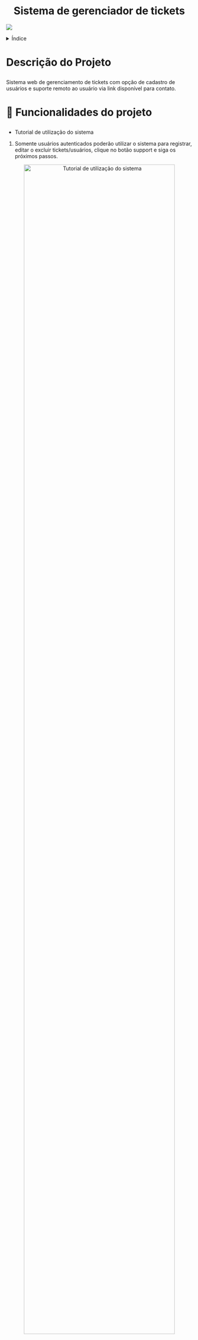 <h1 align="center" name="readme-top"> Sistema de gerenciador de tickets </h1>

<p> <img src="https://img.shields.io/github/license/Mikaelisson/sistema-de-gerenciamento-de-usuarios"/> </p>

<details>
  <summary>Índice</summary>
  <ol>
    <li><a href="#descrição-do-projeto">Descrição do Projeto</a></li>
    <li><a href="#funcionalidades-e-demonstração-da-aplicação">Funcionalidades e Demonstração da Aplicação</a></li>
    <li><a href="#acesso-ao-projeto">Acesso ao Projeto</a></li>
    <li><a href="#tecnologias-utilizadas">Tecnologias utilizadas</a></li>
    <li><a href="#autores">Autores do Projeto</a></li>
    <li><a href="#desenvolvedores">Desenvolvedores do projeto</a></li>
    <li><a href="#licença">Licença</a></li>
  </ol>
</details>

# <p name="descrição-do-projeto"> Descrição do Projeto </p>

<p> Sistema web de gerenciamento de tickets com opção de cadastro de usuários e suporte remoto ao usuário via link disponível para contato.</p>

# <p name="funcionalidades-e-demonstração-da-aplicação"> :hammer: Funcionalidades do projeto </p>

- Tutorial de utilização do sistema

1. Somente usuários autenticados poderão utilizar o sistema para registrar, editar o excluir tickets/usuários, clique no botão support e siga os próximos passos.

<p align="center"> 
  <img style="width: 90%;" alt="Tutorial de utilização do sistema" src="./client/public/homepage.png"/> 
</p>

<p align="right"><a href="#readme-top">Voltar ao topo</a></p>

2. Selecione se precisará de suporte ou se é um administrador, se precisar de suporte será redirecionado para o link whatsapp do nosso suporte, se for administrador do sistema siga para o próximo passo.

<p align="center"> 
  <img style="width: 90%;" alt="Tutorial de utilização do sistema" src="./client/public/support.png"/> 
</p>

<p align="right"><a href="#readme-top">Voltar ao topo</a></p>

3. Faça login com uma conta de administrador:

- `Login: contact@empress.com`</br>
- `Password: 123456`

<p align="center"> 
  <img style="width: 90%;" alt="Tutorial de utilização do sistema" src="./client/public/login.png"/> 
</p>

- O sistema irá listar todos os usuário e tickets do sistema, suas informações, opções de criar, editar e excluir.

<p align="right"><a href="#readme-top">Voltar ao topo</a></p>

5. Possivel registrar novos usuários do sistema, necessário ser criado por outro usuário e estar autenticado, todas as senhas são criptografadas no banco de dados.

<p align="center"> 
  <img style="width: 90%;" alt="Tutorial de utilização do sistema" src="./client/public/create_user.png"/> 
</p>

<p align="right"><a href="#readme-top">Voltar ao topo</a></p>


6. Na seção `Users` é possível listar, editar e excluir usuários cadastrados no sistema.

<p align="center"> 
  <img style="width: 90%;" alt="Tutorial de utilização do sistema" src="./client/public/list_user.png"/> 
</p>

<p align="right"><a href="#readme-top">Voltar ao topo</a></p>


7. Botão de criação de `ticket`.

<p align="center"> 
  <img style="width: 90%;" alt="Tutorial de utilização do sistema" src="./client/public/create_ticket.png"/> 
</p>

- Página de criação de `tickets`
<p align="center"> 
  <img style="width: 90%;" alt="Tutorial de utilização do sistema" src="./client/public/create_ticket_screen.png"/> 
</p>

<p align="right"><a href="#readme-top">Voltar ao topo</a></p>


8. Em <strong>tickets</strong> é possível ver mais informações do ticket em `View More`.

<p align="center"> 
  <img style="width: 90%;" alt="Tutorial de utilização do sistema" src="./client/public/view_more.png"/> 
</p>

<p align="right"><a href="#readme-top">Voltar ao topo</a></p>


9. Em <strong>tickets</strong> é possível `editar` e `excluir` os tickets.

<p align="center"> 
  <img style="width: 90%;" alt="Tutorial de utilização do sistema" src="./client/public/edit_and_delete.png"/> 
</p>

<p align="right"><a href="#readme-top">Voltar ao topo</a></p>


# <p name="acesso-ao-projeto"> :file_folder: Acesso ao Projeto </p>

Você pode acessar o sistema clicando [aqui,](https://empresstechnology.onrender.com/) ou se preferir, digitando em seu navegador o link abaixo.

`https://empresstechnology.onrender.com/`

<p align="right"><a href="#readme-top">Voltar ao topo</a></p>

# <p name="tecnologias-utilizadas"> :heavy_check_mark: Tecnologias Utilizadas </p>

- `ReactJS`
- `Javascript`
- `Bootstrap`
- `React Router`
- `MongoDB`
- `Express.js`
- `Criptografia bcryptjs`
- `JOI`

<p align="right"><a href="#readme-top">Voltar ao topo</a></p>

# <p name="autores"> Autores </p>

<div style="display: flex; flex-wrap: nowrap; gap: 10px; width: 100%; position: relative;">

[<img src="https://avatars.githubusercontent.com/Mikaelisson" width="115px"><br><sub>Mikaelisson Gesuino</sub>](https://github.com/Mikaelisson)
| :---: |

[<img src="https://avatars.githubusercontent.com/Henrique-Portes" width="115px"><br><sub>Henrique Portes</sub>](https://github.com/Henrique-Portes)
| :---: |

[<img src="https://avatars.githubusercontent.com/Pzzinho" width="115px"><br><sub>Matheus Mattos</sub>](https://github.com/Pzzinho)
| :---: |

<p style="position: absolute; right:0; bottom: 0;"><a href="#readme-top">Voltar ao topo</a></p>
</div>


# <p name="desenvolvedores"> Desenvolvedores do Projeto </p>

[<img src="https://avatars.githubusercontent.com/Mikaelisson" width="115px"><br><sub>Mikaelisson Gesuino</sub>](https://github.com/Mikaelisson)
| :---: |

# <p name="licença"> Licença </p>

The [MIT License]() (MIT)

